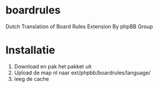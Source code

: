 boardrules
==========

Dutch Translation of Board Rules Extension By phpBB Group

Installatie
===========

1. Download en pak het pakket uit
2. Upload de map nl naar ext/phpbb/boardrules/language/
3. leeg de cache
